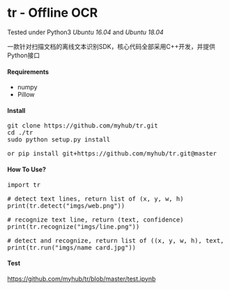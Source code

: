 # tr - Offline OCR
Tested under Python3 *Ubuntu 16.04* and *Ubuntu 18.04*


一款针对扫描文档的离线文本识别SDK，核心代码全部采用C++开发，并提供Python接口

#### Requirements
+ numpy
+ Pillow

#### Install
<pre>git clone https://github.com/myhub/tr.git
cd ./tr
sudo python setup.py install

or pip install git+https://github.com/myhub/tr.git@master
</pre>

#### How To Use?
<pre>
import tr

# detect text lines, return list of (x, y, w, h)
print(tr.detect("imgs/web.png"))

# recognize text line, return (text, confidence)
print(tr.recognize("imgs/line.png"))

# detect and recognize, return list of ((x, y, w, h), text, confidence)
print(tr.run("imgs/name_card.jpg"))
</pre>

#### Test
https://github.com/myhub/tr/blob/master/test.ipynb
